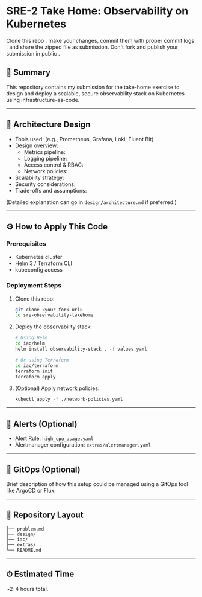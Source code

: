 # SRE-2 Take Home: Observability on Kubernetes

Clone this repo , make your changes, commit them with proper commit logs , and share the zipped file as submission.
Don't fork and publish your submission in public .

## 📌 Summary

This repository contains my submission for the take-home exercise to design and deploy a scalable, secure observability stack on Kubernetes using infrastructure-as-code.

---

## 📐 Architecture Design

- Tools used: (e.g., Prometheus, Grafana, Loki, Fluent Bit)
- Design overview:
  - Metrics pipeline:
  - Logging pipeline:
  - Access control & RBAC:
  - Network policies:
- Scalability strategy:
- Security considerations:
- Trade-offs and assumptions:

(Detailed explanation can go in `design/architecture.md` if preferred.)

---

## ⚙️ How to Apply This Code

### Prerequisites
- Kubernetes cluster
- Helm 3 / Terraform CLI
- kubeconfig access

### Deployment Steps

1. Clone this repo:
   ```bash
   git clone <your-fork-url>
   cd sre-observability-takehome
   ```

2. Deploy the observability stack:
   ```bash
   # Using Helm
   cd iac/helm
   helm install observability-stack . -f values.yaml

   # Or using Terraform
   cd iac/terraform
   terraform init
   terraform apply
   ```

3. (Optional) Apply network policies:
   ```bash
   kubectl apply -f ./network-policies.yaml
   ```

---

## 🚨 Alerts (Optional)

- Alert Rule: `high_cpu_usage.yaml`
- Alertmanager configuration: `extras/alertmanager.yaml`

---

## 🔄 GitOps (Optional)

Brief description of how this setup could be managed using a GitOps tool like ArgoCD or Flux.

---

## 📁 Repository Layout

```
├── problem.md
├── design/
├── iac/
├── extras/
└── README.md
```

---

## ⏱ Estimated Time

~2–4 hours total.
